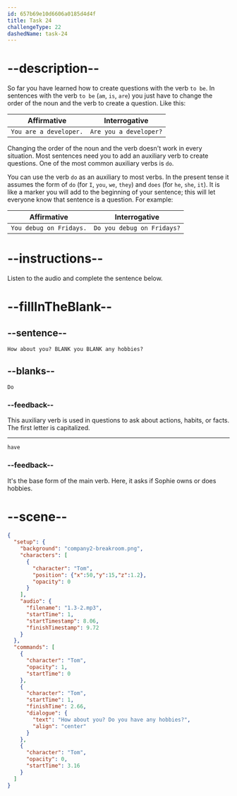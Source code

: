 ```yaml
---
id: 657b69e10d6606a0185d4d4f
title: Task 24
challengeType: 22
dashedName: task-24
---
```


<!-- (audio) Tom: How about you? Do you have any hobbies? -->

# --description--

So far you have learned how to create questions with the verb `to be`. In sentences with the verb `to be` (`am`, `is`, `are`) you just have to change the order of the noun and the verb to create a question. Like this:

| Affirmative | Interrogative |
| --- | --- |
| `You are a developer.` | `Are you a developer?` |

Changing the order of the noun and the verb doesn't work in every situation. Most sentences need you to add an auxiliary verb to create questions. One of the most common auxiliary verbs is `do`.

You can use the verb `do` as an auxiliary to most verbs. In the present tense it assumes the form of `do` (for `I`, `you`, `we`, `they`) and `does` (for `he`, `she`, `it`). It is like a marker you will add to the beginning of your sentence; this will let everyone know that sentence is a question. For example:

| Affirmative | Interrogative |
| --- | --- |
| `You debug on Fridays.` | `Do you debug on Fridays?` |

# --instructions--

Listen to the audio and complete the sentence below.

# --fillInTheBlank--

## --sentence--

`How about you? BLANK you BLANK any hobbies?`

## --blanks--

`Do`

### --feedback--

This auxiliary verb is used in questions to ask about actions, habits, or facts. The first letter is capitalized.

---

`have`

### --feedback--

It's the base form of the main verb. Here, it asks if Sophie owns or does hobbies.

# --scene--

```json
{
  "setup": {
    "background": "company2-breakroom.png",
    "characters": [
      {
        "character": "Tom",
        "position": {"x":50,"y":15,"z":1.2},
        "opacity": 0
      }
    ],
    "audio": {
      "filename": "1.3-2.mp3",
      "startTime": 1,
      "startTimestamp": 8.06,
      "finishTimestamp": 9.72
    }
  },
  "commands": [
    {
      "character": "Tom",
      "opacity": 1,
      "startTime": 0
    },
    {
      "character": "Tom",
      "startTime": 1,
      "finishTime": 2.66,
      "dialogue": {
        "text": "How about you? Do you have any hobbies?",
        "align": "center"
      }
    },
    {
      "character": "Tom",
      "opacity": 0,
      "startTime": 3.16
    }
  ]
}
```
